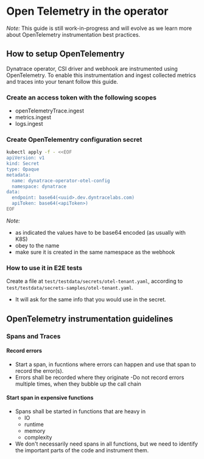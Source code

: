 # Open Telemetry in the operator

*Note:* This guide is still work-in-progress and will evolve as we learn more about OpenTelemetry instrumentation best practices.

## How to setup OpenTelementry

Dynatrace operator, CSI driver and webhook are instrumented using OpenTelemetry. To enable this instrumentation and ingest collected
metrics and traces into your tenant follow this guide.

### Create an access token with the following scopes

- openTelemetryTrace.ingest
- metrics.ingest
- logs.ingest

### Create OpenTelementry configuration secret

```bash
kubectl apply -f - <<EOF
apiVersion: v1
kind: Secret
type: Opaque
metadata:
  name: dynatrace-operator-otel-config
  namespace: dynatrace
data:
  endpoint: base64(<uuid>.dev.dyntracelabs.com)
  apiToken: base64(<apiToken>)
EOF
```

*Note:*

- as indicated the values have to be base64 encoded (as usually with K8S)
- obey to the name
- make sure it is created in the same namespace as the webhook

### How to use it in E2E tests

Create a file at `test/testdata/secrets/otel-tenant.yaml`, according to `test/testdata/secrets-samples/otel-tenant.yaml`.

- It will ask for the same info that you would use in the secret.

## OpenTelemetry instrumentation guidelines

### Spans and Traces

#### Record errors

- Start a span, in fucntions where errors can happen and use that span to record the error(s).
- Errors shall be recorded where they originate
-Do not record errors multiple times, when they bubble up the call chain

#### Start span in expensive functions

- Spans shall be started in functions that are heavy in
  - IO
  - runtime
  - memory
  - complexity
- We don't necessarily need spans in all functions, but we need to identify the important parts of the code and instrument them.
